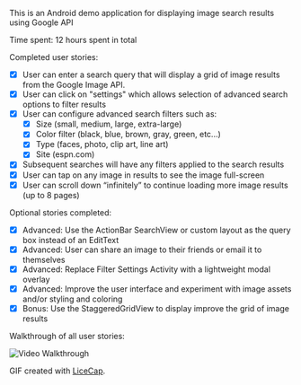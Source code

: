 This is an Android demo application for displaying image search results using Google API

Time spent: 12 hours spent in total

Completed user stories:

 * [x] User can enter a search query that will display a grid of image results from the Google Image API.
 * [x] User can click on "settings" which allows selection of advanced search options to filter results
 * [x] User can configure advanced search filters such as:
    * [x] Size (small, medium, large, extra-large)
    * [x] Color filter (black, blue, brown, gray, green, etc...)
    * [x] Type (faces, photo, clip art, line art)
    * [x] Site (espn.com)
 * [x] Subsequent searches will have any filters applied to the search results
 * [x] User can tap on any image in results to see the image full-screen
 * [x] User can scroll down “infinitely” to continue loading more image results (up to 8 pages)

Optional stories completed:

 * [x] Advanced: Use the ActionBar SearchView or custom layout as the query box instead of an EditText
 * [x] Advanced: User can share an image to their friends or email it to themselves
 * [x] Advanced: Replace Filter Settings Activity with a lightweight modal overlay
 * [x] Advanced: Improve the user interface and experiment with image assets and/or styling and coloring
 * [x] Bonus: Use the StaggeredGridView to display improve the grid of image results

Walkthrough of all user stories:

![Video Walkthrough](imagesearch.gif)

GIF created with [LiceCap](http://www.cockos.com/licecap/).
